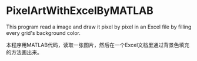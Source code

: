 # PixelArtWithExcelByMATLAB
This program read a image and draw it pixel by pixel in an Excel file by filling every grid's background color.

本程序用MATLAB代码，读取一张图片，然后在一个Excel文档里通过背景色填充的方法画出来。
